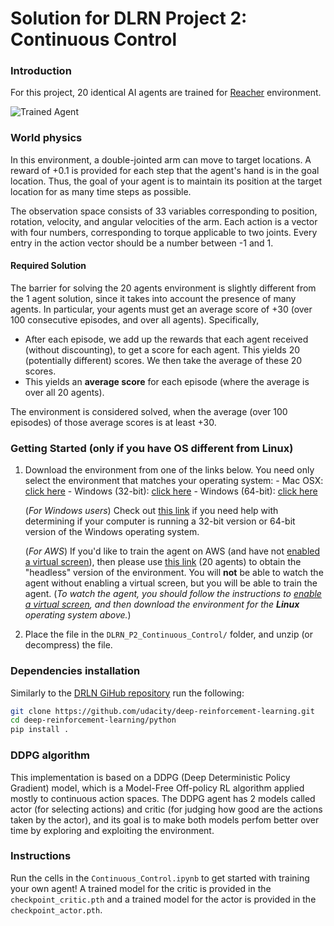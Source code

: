 [//]: # (Image References)

[image1]: https://user-images.githubusercontent.com/10624937/43851024-320ba930-9aff-11e8-8493-ee547c6af349.gif "Trained Agent"

# Solution for DLRN Project 2: Continuous Control

### Introduction

For this project, 20 identical AI agents are trained for [Reacher](https://github.com/Unity-Technologies/ml-agents/blob/master/docs/Learning-Environment-Examples.md#reacher) environment.

![Trained Agent][image1]

### World physics

In this environment, a double-jointed arm can move to target locations. A reward of +0.1 is provided for each step that the agent's hand is in the goal location. Thus, the goal of your agent is to maintain its position at the target location for as many time steps as possible.

The observation space consists of 33 variables corresponding to position, rotation, velocity, and angular velocities of the arm. Each action is a vector with four numbers, corresponding to torque applicable to two joints. Every entry in the action vector should be a number between -1 and 1.

#### Required Solution

The barrier for solving the 20 agents environment is slightly different from the 1 agent solution, since it takes into account the presence of many agents.  In particular, your agents must get an average score of +30 (over 100 consecutive episodes, and over all agents).  Specifically,
- After each episode, we add up the rewards that each agent received (without discounting), to get a score for each agent.  This yields 20 (potentially different) scores.  We then take the average of these 20 scores. 
- This yields an **average score** for each episode (where the average is over all 20 agents).

The environment is considered solved, when the average (over 100 episodes) of those average scores is at least +30. 

### Getting Started (only if you have OS different from Linux)

1. Download the environment from one of the links below.  You need only select the environment that matches your operating system:
        - Mac OSX: [click here](https://s3-us-west-1.amazonaws.com/udacity-drlnd/P2/Reacher/Reacher.app.zip)
        - Windows (32-bit): [click here](https://s3-us-west-1.amazonaws.com/udacity-drlnd/P2/Reacher/Reacher_Windows_x86.zip)
        - Windows (64-bit): [click here](https://s3-us-west-1.amazonaws.com/udacity-drlnd/P2/Reacher/Reacher_Windows_x86_64.zip)
    
    (_For Windows users_) Check out [this link](https://support.microsoft.com/en-us/help/827218/how-to-determine-whether-a-computer-is-running-a-32-bit-version-or-64) if you need help with determining if your computer is running a 32-bit version or 64-bit version of the Windows operating system.

    (_For AWS_) If you'd like to train the agent on AWS (and have not [enabled a virtual screen](https://github.com/Unity-Technologies/ml-agents/blob/master/docs/Training-on-Amazon-Web-Service.md)), then please use [this link](https://s3-us-west-1.amazonaws.com/udacity-drlnd/P2/Reacher/Reacher_Linux_NoVis.zip) (20 agents) to obtain the "headless" version of the environment.  You will **not** be able to watch the agent without enabling a virtual screen, but you will be able to train the agent.  (_To watch the agent, you should follow the instructions to [enable a virtual screen](https://github.com/Unity-Technologies/ml-agents/blob/master/docs/Training-on-Amazon-Web-Service.md), and then download the environment for the **Linux** operating system above._)

2. Place the file in the `DLRN_P2_Continuous_Control/` folder, and unzip (or decompress) the file. 

### Dependencies installation
Similarly to the [DRLN GiHub repository](https://github.com/udacity/deep-reinforcement-learning) run the following: 
```bash
git clone https://github.com/udacity/deep-reinforcement-learning.git
cd deep-reinforcement-learning/python
pip install .
```
### DDPG algorithm
This implementation is based on a DDPG (Deep Deterministic Policy Gradient) model, which is a Model-Free	Off-policy RL algorithm applied mostly to continuous action spaces. The DDPG agent has 2 models called actor (for selecting actions) and critic (for judging how good are the actions taken by the actor), and its goal is to make both models perfom better over time by exploring and exploiting the environment. 

### Instructions
Run the cells in the `Continuous_Control.ipynb` to get started with training your own agent! A trained model for the critic is provided in the `checkpoint_critic.pth` and a trained model for the actor is provided in the `checkpoint_actor.pth`. 


